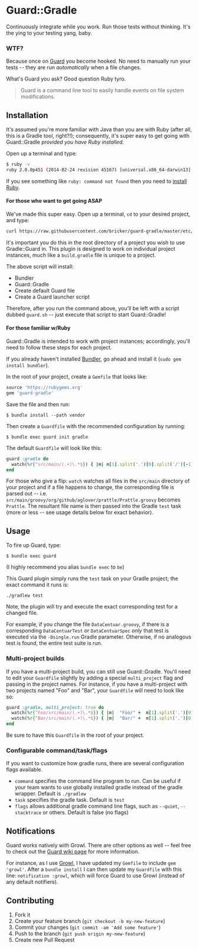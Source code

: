 # Guard::Gradle

Continuously integrate while you work. Run those tests without thinking. It's the ying to your testing yang, baby.

### WTF?

Because once on [Guard](http://guardgem.org/) you become hooked. No need to manually run your tests -- they are run _automatically_ when a file changes.

What's Guard you ask? Good question Ruby tyro. 

>Guard is a command line tool to easily handle events on file system modifications.

## Installation

It's assumed you're more familiar with Java than you are with Ruby (after all, this is a Gradle tool, right?!); consequently, it's super easy to get going with Guard::Gradle _provided you have Ruby installed_. 

Open up a terminal and type:

```bash
$ ruby -v
ruby 2.0.0p451 (2014-02-24 revision 45167) [universal.x86_64-darwin13]
```

If you see something like `ruby: command not found` then you need to [install Ruby](https://www.ruby-lang.org/en/installation/). 

#### For those who want to get going ASAP

We've made this super easy. Open up a terminal, `cd` to your desired project, and type:

```bash
curl https://raw.githubusercontent.com/bricker/guard-gradle/master/etc/installer.sh | bash -
```

It's important you do this in the root directory of a project you wish to use Gradle::Guard in. This plugin is designed to work on individual project instances, much like a `build.gradle` file is unique to a project. 

The above script will install:
  * Bundler 
  * Guard::Gradle
  * Create default Guard file
  * Create a Guard launcher script

Therefore, after you run the command above, you'll be left with a script dubbed `guard.sh` -- just execute that script to start Guard::Gradle!

#### For those familiar w/Ruby

Guard::Gradle is intended to work with project instances; accordingly, you'll need to follow these steps for each project. 

If you already haven't installed [Bundler](http://bundler.io/), go ahead and install it (`sudo gem install bundler`).

In the root of your project, create a `Gemfile` that looks like:

```ruby
source 'https://rubygems.org'
gem 'guard-gradle'
```

Save the file and then run:

```
$ bundle install --path vendor
```

Then create a `Guardfile` with the recommended configuration by running:

```
$ bundle exec guard init gradle
```

The default `Guardfile` will look like this:

```ruby
guard :gradle do
  watch(%r{^src/main/(.+)\.*$}) { |m| m[1].split('.')[0].split('/')[-1] }
end
```

For those who give a flip: `watch` watches all files in the `src/main` directory of your project and if a file happens to change, the corresponding file is parsed out -- i.e. `src/main/groovy/org/github/aglover/prattle/Prattle.groovy` becomes `Prattle`. The resultant file name is then passed into the Gradle `test` task (more or less -- see usage details below for exact behavior).

## Usage

To fire up Guard, type:

```
$ bundle exec guard
```

(I highly recommend you alias `bundle exec` to `be`)


This Guard plugin simply runs the `test` task on your Gradle project; the exact command it runs is:

```
./gradlew test
```

Note, the plugin will try and execute the exact corresponding test for a changed file. 

For example, if you change the file `DataCentuar.groovy`, if there is a corresponding `DataCentuarTest` or `DataCentuarSpec` _only_ that test is executed via the `-Dsingle.run` Gradle parameter. Otherwise, if no analogous test is found, the entire test suite is run.

### Multi-project builds

If you have a multi-project build, you can still use Guard::Gradle. You'll need to edit your `Guardfile` slightly by adding a special `multi_project` flag and passing in the project names. For instance, if you have a multi-project with two projects named "Foo" and "Bar", your `Guardfile` will need to look like so:

```ruby
guard :gradle, multi_project: true do
  watch(%r{^Foo/src/main/(.+)\.*$}) { |m|  "Foo/" +  m[1].split('.')[0].split('/')[-1]}
  watch(%r{^Bar/src/main/(.+)\.*$}) { |m|  "Bar/" +  m[1].split('.')[0].split('/')[-1] }
end
```
Be sure to have this `Guardfile` in the root of your project. 

### Configurable command/task/flags

If you want to customize how gradle runs, there are several configuration flags
available.

* `command` specifies the command line program to run.  Can be useful if your
 team wants to use globally installed gradle instead of the gradle wrapper.  Default is
 `./gradlew`
* `task` specifies the gradle task.  Default is `test`
* `flags` allows additional gradle command line flags, such as `--quiet`,
 `--stacktrace` or others.  Default is false (no flags)

## Notifications

Guard works natively with Growl. There are other options as well -- feel free to check out the [Guard wiki page](https://github.com/guard/guard/wiki/System-notifications) for more information.

For instance, as I use [Growl](http://growl.info/), I have updated my `Gemfile` to include `gem 'growl'`. After a `bundle install` I can then update my `Guardfile` with this line: `notification :growl`, which will force Guard to use Growl (instead of any default notifiers). 

## Contributing

1. Fork it
2. Create your feature branch (`git checkout -b my-new-feature`)
3. Commit your changes (`git commit -am 'Add some feature'`)
4. Push to the branch (`git push origin my-new-feature`)
5. Create new Pull Request
